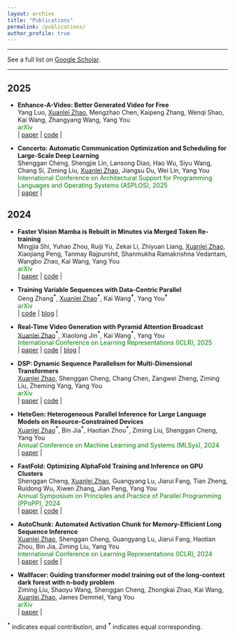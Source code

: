 ```yaml
---
layout: archive
title: "Publications"
permalink: /publications/
author_profile: true
---
```


---

See a full list on [Google Scholar](https://scholar.google.com/citations?user=I5NBOacAAAAJ).

---

## 2025

* **Enhance-A-Video: Better Generated Video for Free** \
  Yang Luo, <u>Xuanlei Zhao</u>, Mengzhao Chen, Kaipeng Zhang, Wenqi Shao, Kai Wang, Zhangyang Wang, Yang You \
  <span style="color:green;">arXiv</span> \
  | [paper](https://arxiv.org/abs/2502.07508) | [code](https://github.com/NUS-HPC-AI-Lab/Enhance-A-Video) |

* **Concerto: Automatic Communication Optimization and Scheduling for Large-Scale Deep Learning** \
  Shenggan Cheng, Shengjie Lin, Lansong Diao, Hao Wu, Siyu Wang, Chang Si, Ziming Liu, <u>Xuanlei Zhao</u>, Jiangsu Du, Wei Lin, Yang You \
  <span style="color:green;">International Conference on Architectural Support for Programming Languages and Operating Systems (ASPLOS), 2025</span> \
  | [paper](https://dl.acm.org/doi/abs/10.1145/3669940.3707223) |

## 2024

* **Faster Vision Mamba is Rebuilt in Minutes via Merged Token Re-training** \
  Mingjia Shi, Yuhao Zhou, Ruiji Yu, Zekai Li, Zhiyuan Liang, <u>Xuanlei Zhao</u>, Xiaojiang Peng, Tanmay Rajpurohit, Shanmukha Ramakrishna Vedantam, Wangbo Zhao, Kai Wang, Yang You \
  <span style="color:green;">arXiv</span> \
  | [paper](https://arxiv.org/abs/2412.12496) | [code](https://github.com/NUS-HPC-AI-Lab/R-MeeTo) |

* **Training Variable Sequences with Data-Centric Parallel** \
  Geng Zhang<b><sup>\*</sup></b>, <u>Xuanlei Zhao</u><b><sup>\*</sup></b>, Kai Wang<b><sup>†</sup></b>, Yang You<b><sup>†</sup></b> \
  <span style="color:green;">arXiv</span> \
  | [code](https://github.com/NUS-HPC-AI-Lab/VideoSys) | [blog](https://oahzxl.github.io/DCP/) |

* **Real-Time Video Generation with Pyramid Attention Broadcast** \
  <u>Xuanlei Zhao</u><b><sup>\*</sup></b>, Xiaolong Jin<b><sup>\*</sup></b>, Kai Wang<b><sup>\*</sup></b>, Yang You \
  <span style="color:green;">International Conference on Learning Representations (ICLR), 2025</span> \
  | [paper](https://arxiv.org/abs/2408.12588) | [code](https://github.com/NUS-HPC-AI-Lab/VideoSys) | [blog](https://oahzxl.github.io/PAB/) |

* **DSP: Dynamic Sequence Parallelism for Multi-Dimensional Transformers** \
  <u>Xuanlei Zhao</u>, Shenggan Cheng, Chang Chen, Zangwei Zheng, Ziming Liu, Zheming Yang, Yang You \
  <span style="color:green;">arXiv</span> \
  | [paper](https://arxiv.org/abs/2403.10266) | [code](https://github.com/NUS-HPC-AI-Lab/VideoSys) |

* **HeteGen: Heterogeneous Parallel Inference for Large Language Models on Resource-Constrained Devices** \
  <u>Xuanlei Zhao</u><b><sup>\*</sup></b>, Bin Jia<b><sup>\*</sup></b>, Haotian Zhou<b><sup>\*</sup></b>, Ziming Liu, Shenggan Cheng, Yang You \
  <span style="color:green;">Annual Conference on Machine Learning and Systems (MLSys), 2024</span> \
  | [paper](https://arxiv.org/abs/2403.01164) |

* **FastFold: Optimizing AlphaFold Training and Inference on GPU Clusters** \
  Shenggan Cheng, <u>Xuanlei Zhao</u>, Guangyang Lu, Jiarui Fang, Tian Zheng, Ruidong Wu, Xiwen Zhang, Jian Peng, Yang You \
  <span style="color:green;">Annual Symposium on Principles and Practice of Parallel Programming (PPoPP), 2024</span> \
  | [paper](https://dl.acm.org/doi/10.1145/3627535.3638465) | [code](https://github.com/hpcaitech/FastFold) |

* **AutoChunk: Automated Activation Chunk for Memory-Efficient Long Sequence Inference** \
  <u>Xuanlei Zhao</u>, Shenggan Cheng, Guangyang Lu, Jiarui Fang, Haotian Zhou, Bin Jia, Ziming Liu, Yang You \
  <span style="color:green;">International Conference on Learning Representations (ICLR), 2024</span> \
  | [paper](https://arxiv.org/abs/2401.10652) | [code](https://github.com/hpcaitech/ColossalAI/tree/main/colossalai/autochunk) |

* **Wallfacer: Guiding transformer model training out of the long-context dark forest with n-body problem** \
  Ziming Liu, Shaoyu Wang, Shenggan Cheng, Zhongkai Zhao, Kai Wang, <u>Xuanlei Zhao</u>, James Demmel, Yang You \
  <span style="color:green;">arXiv</span> \
  | [paper](https://arxiv.org/pdf/2407.00611) |

<b><sup>*</sup></b> indicates equal contribution, and <b><sup>†</sup></b> indicates equal corresponding.
